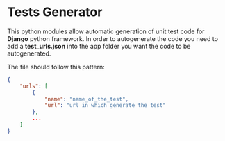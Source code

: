 # Tests Generator
This python modules allow automatic generation of unit test code for <b>Django</b> python framework.
In order to autogenerate the code you need to add a <b>test_urls.json</b> into the app folder you want the code to be
autogenerated.

The file should follow this pattern:
```json
{
    "urls": [
        {
            "name": "name_of_the_test",
            "url": "url in which generate the test"
        },
        ...
    ]
}
```
